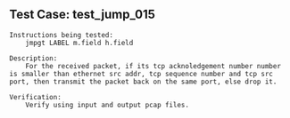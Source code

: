 Test Case: test_jump_015
------------------------

    Instructions being tested:
        jmpgt LABEL m.field h.field

    Description:
        For the received packet, if its tcp acknoledgement number number is smaller than ethernet src addr, tcp sequence number and tcp src port, then transmit the packet back on the same port, else drop it.

    Verification:
		Verify using input and output pcap files.

